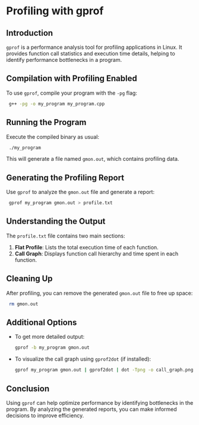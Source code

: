 # Profiling with gprof

## Introduction
`gprof` is a performance analysis tool for profiling applications in Linux. It provides function call statistics and execution time details, helping to identify performance bottlenecks in a program.

## Compilation with Profiling Enabled
To use `gprof`, compile your program with the `-pg` flag:

```sh
 g++ -pg -o my_program my_program.cpp
```

## Running the Program
Execute the compiled binary as usual:

```sh
 ./my_program
```

This will generate a file named `gmon.out`, which contains profiling data.

## Generating the Profiling Report
Use `gprof` to analyze the `gmon.out` file and generate a report:

```sh
 gprof my_program gmon.out > profile.txt
```

## Understanding the Output
The `profile.txt` file contains two main sections:

1. **Flat Profile**: Lists the total execution time of each function.
2. **Call Graph**: Displays function call hierarchy and time spent in each function.

## Cleaning Up
After profiling, you can remove the generated `gmon.out` file to free up space:

```sh
 rm gmon.out
```

## Additional Options
- To get more detailed output:
  ```sh
  gprof -b my_program gmon.out
  ```
- To visualize the call graph using `gprof2dot` (if installed):
  ```sh
  gprof my_program gmon.out | gprof2dot | dot -Tpng -o call_graph.png
  ```

## Conclusion
Using `gprof` can help optimize performance by identifying bottlenecks in the program. By analyzing the generated reports, you can make informed decisions to improve efficiency.


